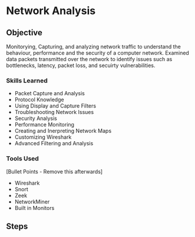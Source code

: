 # Network Analysis

## Objective

Monitorying, Capturing, and analyzing network traffic to understand the behaviour, performance and the security of a computer network.  Examined data packets transmitted over the network to identify issues such as bottlenecks, latency, packet loss, and secuirty vulnerabilities.

### Skills Learned

- Packet Capture and Analysis
- Protocol Knowledge
- Using Display and Capture Filters
- Troubleshooting Network Issues
- Security Analysis
- Performance Monitoring
- Creating and Inerpreting Network Maps
- Customizing Wireshark
- Advanced Filtering and Analysis

### Tools Used
[Bullet Points - Remove this afterwards]

- Wireshark
- Snort
- Zeek
- NetworkMiner
- Built in Monitors

## Steps
